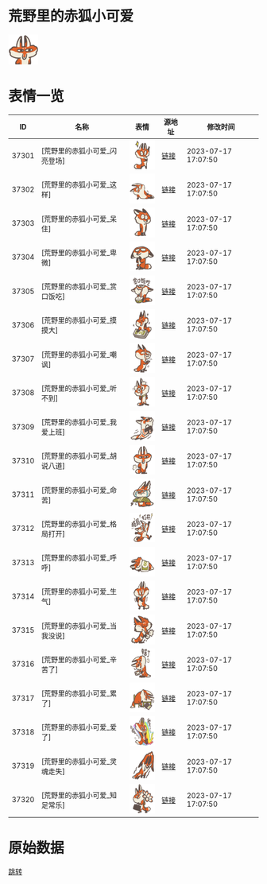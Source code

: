 # 荒野里的赤狐小可爱

<img src="./cover.png" height="60" alt="cover" />

# 表情一览

|ID|名称|表情|源地址|修改时间|
|----|----|----|----|----|
|37301|[荒野里的赤狐小可爱_闪亮登场]|<img src="./pic/037301_%5B荒野里的赤狐小可爱_闪亮登场%5D.png" height="60" alt="闪亮登场"/>|[链接](https://i0.hdslb.com/bfs/garb/8705ff1742d799659f46ab94ee6ff695ff14cc2c.png)|2023-07-17 17:07:50|
|37302|[荒野里的赤狐小可爱_这样]|<img src="./pic/037302_%5B荒野里的赤狐小可爱_这样%5D.png" height="60" alt="这样"/>|[链接](https://i0.hdslb.com/bfs/garb/9e8ef1fe7a58c4cc16f827ac50f29ac4bd9c2937.png)|2023-07-17 17:07:50|
|37303|[荒野里的赤狐小可爱_呆住]|<img src="./pic/037303_%5B荒野里的赤狐小可爱_呆住%5D.png" height="60" alt="呆住"/>|[链接](https://i0.hdslb.com/bfs/garb/bf086bd7fec57d7f580e31f3b37f20ff9b70713a.png)|2023-07-17 17:07:50|
|37304|[荒野里的赤狐小可爱_卑微]|<img src="./pic/037304_%5B荒野里的赤狐小可爱_卑微%5D.png" height="60" alt="卑微"/>|[链接](https://i0.hdslb.com/bfs/garb/9a19fc004741033642b7ebdc76a20e591d05a877.png)|2023-07-17 17:07:50|
|37305|[荒野里的赤狐小可爱_赏口饭吃]|<img src="./pic/037305_%5B荒野里的赤狐小可爱_赏口饭吃%5D.png" height="60" alt="赏口饭吃"/>|[链接](https://i0.hdslb.com/bfs/garb/419c38314f102dd1c1003fb1a9fd36be541ad6ae.png)|2023-07-17 17:07:50|
|37306|[荒野里的赤狐小可爱_摸摸大]|<img src="./pic/037306_%5B荒野里的赤狐小可爱_摸摸大%5D.png" height="60" alt="摸摸大"/>|[链接](https://i0.hdslb.com/bfs/garb/07b3cdc906a6b8f83fd3202b1d58f829467c3c94.png)|2023-07-17 17:07:50|
|37307|[荒野里的赤狐小可爱_嘲讽]|<img src="./pic/037307_%5B荒野里的赤狐小可爱_嘲讽%5D.png" height="60" alt="嘲讽"/>|[链接](https://i0.hdslb.com/bfs/garb/87b8d8f6b5c6dfaaf2b730f28a4ec3b1ed673808.png)|2023-07-17 17:07:50|
|37308|[荒野里的赤狐小可爱_听不到]|<img src="./pic/037308_%5B荒野里的赤狐小可爱_听不到%5D.png" height="60" alt="听不到"/>|[链接](https://i0.hdslb.com/bfs/garb/b6ae98b8108701ee9f1c14e82d489bcaa051fe63.png)|2023-07-17 17:07:50|
|37309|[荒野里的赤狐小可爱_我爱上班]|<img src="./pic/037309_%5B荒野里的赤狐小可爱_我爱上班%5D.png" height="60" alt="我爱上班"/>|[链接](https://i0.hdslb.com/bfs/garb/6b615139bc345b668f7bc365a3c8de9d28a904b7.png)|2023-07-17 17:07:50|
|37310|[荒野里的赤狐小可爱_胡说八道]|<img src="./pic/037310_%5B荒野里的赤狐小可爱_胡说八道%5D.png" height="60" alt="胡说八道"/>|[链接](https://i0.hdslb.com/bfs/garb/00367504a5e833142972053a0c7364edab071c1c.png)|2023-07-17 17:07:50|
|37311|[荒野里的赤狐小可爱_命苦]|<img src="./pic/037311_%5B荒野里的赤狐小可爱_命苦%5D.png" height="60" alt="命苦"/>|[链接](https://i0.hdslb.com/bfs/garb/13a07f7258703713e4b0367d2ca60d6887801220.png)|2023-07-17 17:07:50|
|37312|[荒野里的赤狐小可爱_格局打开]|<img src="./pic/037312_%5B荒野里的赤狐小可爱_格局打开%5D.png" height="60" alt="格局打开"/>|[链接](https://i0.hdslb.com/bfs/garb/e446be77152c2586cfb27a90b7be1874dee1c4f4.png)|2023-07-17 17:07:50|
|37313|[荒野里的赤狐小可爱_呼呼]|<img src="./pic/037313_%5B荒野里的赤狐小可爱_呼呼%5D.png" height="60" alt="呼呼"/>|[链接](https://i0.hdslb.com/bfs/garb/5e351a53332b75b2acf8a202cb296e0c9a40a1a8.png)|2023-07-17 17:07:50|
|37314|[荒野里的赤狐小可爱_生气]|<img src="./pic/037314_%5B荒野里的赤狐小可爱_生气%5D.png" height="60" alt="生气"/>|[链接](https://i0.hdslb.com/bfs/garb/f8d953ff1b59d5f31c1cba09ab9b8ef1d1fc27ba.png)|2023-07-17 17:07:50|
|37315|[荒野里的赤狐小可爱_当我没说]|<img src="./pic/037315_%5B荒野里的赤狐小可爱_当我没说%5D.png" height="60" alt="当我没说"/>|[链接](https://i0.hdslb.com/bfs/garb/dc7f617b7f49e905e64a433d72150f857ad8c8fe.png)|2023-07-17 17:07:50|
|37316|[荒野里的赤狐小可爱_辛苦了]|<img src="./pic/037316_%5B荒野里的赤狐小可爱_辛苦了%5D.png" height="60" alt="辛苦了"/>|[链接](https://i0.hdslb.com/bfs/garb/274f5c083e8a4b5f5649d35ce4caa48bab8b34b2.png)|2023-07-17 17:07:50|
|37317|[荒野里的赤狐小可爱_累了]|<img src="./pic/037317_%5B荒野里的赤狐小可爱_累了%5D.png" height="60" alt="累了"/>|[链接](https://i0.hdslb.com/bfs/garb/32cfa8ffda7666b92132152415b0276878a0622d.png)|2023-07-17 17:07:50|
|37318|[荒野里的赤狐小可爱_爱了]|<img src="./pic/037318_%5B荒野里的赤狐小可爱_爱了%5D.png" height="60" alt="爱了"/>|[链接](https://i0.hdslb.com/bfs/garb/41482763c9019fbb9a1dbf87b3065b82f914b1d8.png)|2023-07-17 17:07:50|
|37319|[荒野里的赤狐小可爱_灵魂走失]|<img src="./pic/037319_%5B荒野里的赤狐小可爱_灵魂走失%5D.png" height="60" alt="灵魂走失"/>|[链接](https://i0.hdslb.com/bfs/garb/1f1bd414b189b797e2f26e10e6e0a2c6c0cecb50.png)|2023-07-17 17:07:50|
|37320|[荒野里的赤狐小可爱_知足常乐]|<img src="./pic/037320_%5B荒野里的赤狐小可爱_知足常乐%5D.png" height="60" alt="知足常乐"/>|[链接](https://i0.hdslb.com/bfs/garb/980b5d86491eea6fb7fabefc9415c3c030bf34d2.png)|2023-07-17 17:07:50|

# 原始数据

[跳转](./raw.json)

